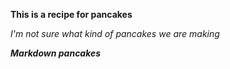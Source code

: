 **This is a recipe for pancakes**

*I'm not sure what kind of pancakes we are making*

***Markdown pancakes***